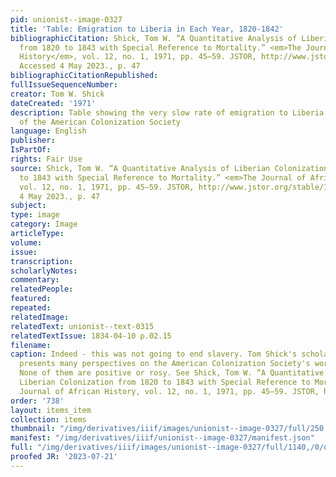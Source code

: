 ```yaml
---
pid: unionist--image-0327
title: 'Table: Emigration to Liberia in Each Year, 1820-1842'
bibliographicCitation: Shick, Tom W. “A Quantitative Analysis of Liberian Colonization
  from 1820 to 1843 with Special Reference to Mortality.” <em>The Journal of African
  History</em>, vol. 12, no. 1, 1971, pp. 45–59. JSTOR, http://www.jstor.org/stable/180566.
  Accessed 4 May 2023., p. 47
bibliographicCitationRepublished: 
fullIssueSequenceNumber: 
creator: Tom W. Shick
dateCreated: '1971'
description: Table showing the very slow rate of emigration to Liberia under the auspices
  of the American Colonization Society
language: English
publisher: 
IsPartOf: 
rights: Fair Use
source: Shick, Tom W. “A Quantitative Analysis of Liberian Colonization from 1820
  to 1843 with Special Reference to Mortality.” <em>The Journal of African History</em>,
  vol. 12, no. 1, 1971, pp. 45–59. JSTOR, http://www.jstor.org/stable/180566. Accessed
  4 May 2023., p. 47
subject: 
type: image
category: Image
articleType: 
volume: 
issue: 
transcription: 
scholarlyNotes: 
commentary: 
relatedPeople: 
featured: 
repeated: 
relatedImage: 
relatedText: unionist--text-0315
relatedTextIssue: 1834-04-10 p.02.15
filename: 
caption: Indeed - this was not going to end slavery. Tom Shick's scholarly article
  presents many perspectives on the American Colonization Society's work in Liberia.
  None of them are positive or rosy. See Shick, Tom W. “A Quantitative Analysis of
  Liberian Colonization from 1820 to 1843 with Special Reference to Mortality.” The
  Journal of African History, vol. 12, no. 1, 1971, pp. 45–59. JSTOR, http://www.jstor.org/stable/180566.
order: '738'
layout: items_item
collection: items
thumbnail: "/img/derivatives/iiif/images/unionist--image-0327/full/250,/0/default.jpg"
manifest: "/img/derivatives/iiif/unionist--image-0327/manifest.json"
full: "/img/derivatives/iiif/images/unionist--image-0327/full/1140,/0/default.jpg"
proofed JR: '2023-07-21'
---
```

